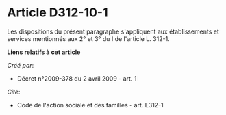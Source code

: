 # Article D312-10-1

Les dispositions du présent paragraphe s'appliquent aux établissements et services mentionnés aux 2° et 3° du I de l'article
L. 312-1.

**Liens relatifs à cet article**

_Créé par_:

  - Décret n°2009-378 du 2 avril 2009 - art. 1

_Cite_:

  - Code de l'action sociale et des familles - art. L312-1
